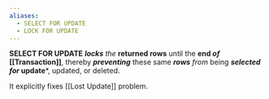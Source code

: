 ```yaml
---
aliases:
  - SELECT FOR UPDATE
  - LOCK FOR UPDATE
---
```

**SELECT FOR UPDATE** ***locks** the* **returned rows**
	until the **end *of* [[Transaction]]**, 
thereby ***preventing*** these same ***rows*** 
	*from* being ***selected for* update***, updated, or deleted.

It explicitly fixes [[Lost Update]] problem.